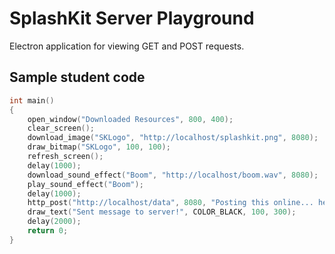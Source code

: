# SplashKit Server Playground

Electron application for viewing GET and POST requests.

## Sample student code

```cpp
int main()
{
    open_window("Downloaded Resources", 800, 400);
    clear_screen();
    download_image("SKLogo", "http://localhost/splashkit.png", 8080);
    draw_bitmap("SKLogo", 100, 100);
    refresh_screen();
    delay(1000);
    download_sound_effect("Boom", "http://localhost/boom.wav", 8080);
    play_sound_effect("Boom");
    delay(1000);
    http_post("http://localhost/data", 8080, "Posting this online... here goes!");
    draw_text("Sent message to server!", COLOR_BLACK, 100, 300);
    delay(2000);
    return 0;
}
```
